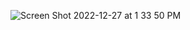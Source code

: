 ![Screen Shot 2022-12-27 at 1 33 50 PM](https://user-images.githubusercontent.com/106569305/209708271-2ca54172-8ca8-4e99-b1ae-5a8cac74f9b5.png)
